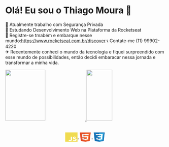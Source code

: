   # Olá! Eu sou o Thiago Moura 👋

🔭 Atualmente trabalho com Segurança Privada  <br>
📕 Estudando Desenvolvimento Web na Plataforma da Rocketseat <br>
🚀 Registre-se tmabém e embarque nesse mundo:https://www.rocketseat.com.br/discover 
📞 Contate-me (11) 99902-4220 <br>
✈ Recentemente conheci o mundo da tecnologia e fiquei surpreendido com esse mundo de possibilidades, então decidi embaracar nessa jornada e transformar a minha vida.

<div>
  <a href="https://github.com/rafaballerini">
  <img height="160em" width="50%" src="https://github-readme-stats.vercel.app/api?username=Thiago7013&show_icons=true&theme=dark&include_all_commits=true&count_private=true"/>
  <img height="160em" width="40%" src="https://github-readme-stats.vercel.app/api/top-langs/?username=Thiago7013&layout=compact&langs_count=7&theme=dark"/>
</div> <br>
   
  
<div style="display: inline_block" align="center"><br>
  <img align="center" alt="Thiago-Js" height="30" width="40" src="https://raw.githubusercontent.com/devicons/devicon/master/icons/javascript/javascript-plain.svg">
  <img align="center" alt="Thiago-HTML" height="30" width="40" src="https://raw.githubusercontent.com/devicons/devicon/master/icons/html5/html5-original.svg">
  <img align="center" alt="Thiago-CSS" height="30" width="40" src="https://raw.githubusercontent.com/devicons/devicon/master/icons/css3/css3-original.svg">
</div> <br>
  
##
  

  


 
